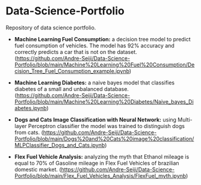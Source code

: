 # Data-Science-Portfolio

Repository of data science portfolio.
* **Machine Learning Fuel Consumption:** a decision tree model to predict fuel consumption of vehicles. The model has 92% accuracy and correctly predicts a car that is not on the dataset. (https://github.com/Andre-Seiji/Data-Science-Portfolio/blob/main/Machine%20Learning%20Fuel%20Consumption/Decision_Tree_Fuel_Consumption_example.ipynb) 

* **Machine Learning Diabetes:** a naive bayes model that classifies diabetes of a small and unbalanced database. (https://github.com/Andre-Seiji/Data-Science-Portfolio/blob/main/Machine%20Learning%20Diabetes/Naive_bayes_Diabetes.ipynb)

* **Dogs and Cats Image Classification with Neural Network:** using Multi-layer Perceptron classifier the model was trained to distinguish dogs from cats.  (https://github.com/Andre-Seiji/Data-Science-Portfolio/blob/main/Dogs%20and%20Cats%20image%20classification/MLPClassifier_Dogs_and_Cats.ipynb)

* **Flex Fuel Vehicle Analysis:** analyzing the myth that Ethanol mileage is equal to 70% of Gasoline mileage in Flex Fuel Vehicles of brazilian domestic market.  (https://github.com/Andre-Seiji/Data-Science-Portfolio/blob/main/Flex_Fuel_Vehicles_Analysis/FlexFuel_myth.ipynb)
